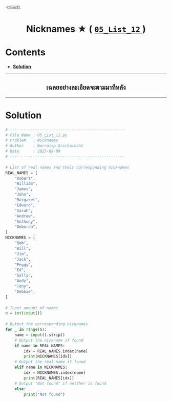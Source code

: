 <p align="left">
  <a href="../README.md">
    <img src="../../Z99-OTHERS/00-common/00-back.png" style="width:10%">
  </a>
</p>

<div align="center">
  <h1>
    Nicknames ★ (
      <a href="https://drive.google.com/file/d/1Uh5SmLFLn4k6F0RzaVNpBY2iHL5t9Jfb/view?usp=drive_link">
        <code>05_List_12</code>
      </a>
    )
  </h1>
</div>

# Contents

-   [**Solution**](#solution)

---

<div align="center">
  <h2>เฉลยอย่างละเอียดจะตามมาทีหลัง</h2>
</div>

---

# Solution

```python
# --------------------------------------------------
# File Name : 05_List_12.py
# Problem   : Nicknames
# Author    : Worralop Srichainont
# Date      : 2025-08-09
# --------------------------------------------------

# List of real names and their corresponding nicknames
REAL_NAMES = [
    "Robert",
    "William",
    "James",
    "John",
    "Margaret",
    "Edward",
    "Sarah",
    "Andrew",
    "Anthony",
    "Deborah",
]
NICKNAMES = [
    "Bob",
    "Bill",
    "Jim",
    "Jack",
    "Peggy",
    "Ed",
    "Sally",
    "Andy",
    "Tony",
    "Debbie",
]

# Input amount of names
n = int(input())

# Output the corresponding nicknames
for _ in range(n):
    name = input().strip()
    # Output the nickname if found
    if name in REAL_NAMES:
        idx = REAL_NAMES.index(name)
        print(NICKNAMES[idx])
    # Output the real name if found
    elif name in NICKNAMES:
        idx = NICKNAMES.index(name)
        print(REAL_NAMES[idx])
    # Output "Not found" if neither is found
    else:
        print("Not found")
```
